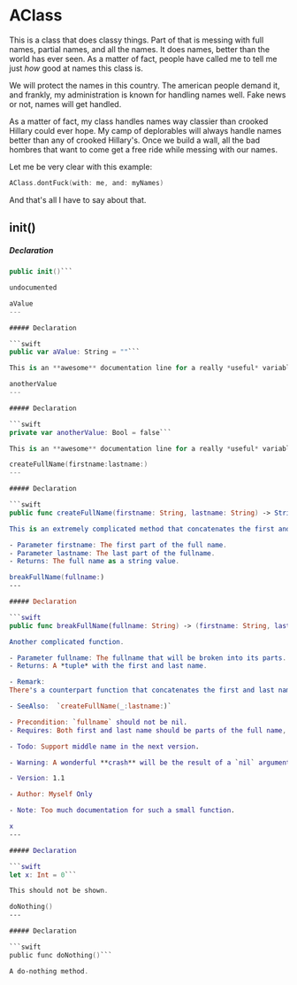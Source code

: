 AClass
====

This is a class that does classy things.
Part of that is messing with full names, partial names, and all the names.
It does names, better than the world has ever seen.  As a matter of fact,
people have called me to tell me just *how* good at names this class is.

We will protect the names in this country.  The american people demand it,
and frankly, my administration is known for handling names well.  Fake
news or not, names will get handled.

As a matter of fact, my class handles names way classier than crooked Hillary
could ever hope.  My camp of deplorables will always handle names better than
any of crooked Hillary's.  Once we build a wall, all the bad hombres that 
want to come get a free ride while messing with our names.

Let me be very clear with this example:

```swift
AClass.dontFuck(with: me, and: myNames)
```

And that's all I have to say about that.


init()
---

##### Declaration

```swift
public init()```

undocumented

aValue
---

##### Declaration

```swift
public var aValue: String = ""```

This is an **awesome** documentation line for a really *useful* variable.

anotherValue
---

##### Declaration

```swift
private var anotherValue: Bool = false```

This is an **awesome** documentation line for a really *useful* variable.

createFullName(firstname:lastname:)
---

##### Declaration

```swift
public func createFullName(firstname: String, lastname: String) -> String```

This is an extremely complicated method that concatenates the first and last name and produces the full name.

- Parameter firstname: The first part of the full name.
- Parameter lastname: The last part of the fullname.
- Returns: The full name as a string value.

breakFullName(fullname:)
---

##### Declaration

```swift
public func breakFullName(fullname: String) -> (firstname: String, lastname: String)```

Another complicated function.

- Parameter fullname: The fullname that will be broken into its parts.
- Returns: A *tuple* with the first and last name.

- Remark:
There's a counterpart function that concatenates the first and last name into a full name.

- SeeAlso:  `createFullName(_:lastname:)`

- Precondition: `fullname` should not be nil.
- Requires: Both first and last name should be parts of the full name, separated with a *space character*.

- Todo: Support middle name in the next version.

- Warning: A wonderful **crash** will be the result of a `nil` argument.

- Version: 1.1

- Author: Myself Only

- Note: Too much documentation for such a small function.

x
---

##### Declaration

```swift
let x: Int = 0```

This should not be shown.

doNothing()
---

##### Declaration

```swift
public func doNothing()```

A do-nothing method.

